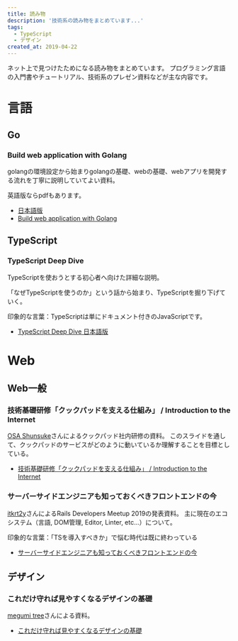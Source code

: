 ```yaml
---
title: 読み物
description: '技術系の読み物をまとめています...'
tags:
  - TypeScript
  - デザイン
created_at: 2019-04-22
---
```


ネット上で見つけたためになる読み物をまとめています。
プログラミング言語の入門書やチュートリアル、技術系のプレゼン資料などが主な内容です。


# 言語

## Go
### Build web application with Golang
golangの環境設定から始まりgolangの基礎、webの基礎、webアプリを開発する流れを丁寧に説明していてよい資料。

英語版ならpdfもあります。

- [日本語版](https://astaxie.gitbooks.io/build-web-application-with-golang/ja/)
- [Build web application with Golang](https://www.programmer-books.com/wp-content/uploads/2018/08/build-web-application-with-golang-en.pdf)


## TypeScript
### TypeScript Deep Dive
TypeScriptを使おうとする初心者へ向けた詳細な説明。

「なぜTypeScriptを使うのか」という話から始まり、TypeScriptを掘り下げていく。

印象的な言葉：TypeScriptは単にドキュメント付きのJavaScriptです。


- [TypeScript Deep Dive 日本語版](https://typescript-jp.gitbook.io/deep-dive/)

# Web
## Web一般
### 技術基礎研修「クックパッドを支える仕組み」 / Introduction to the Internet
[OSA Shunsuke](https://speakerdeck.com/osa)さんによるクックパッド社内研修の資料。
このスライドを通して、クックパッドのサービスがどのように動いているか理解することを目標としている。

- [技術基礎研修「クックパッドを支える仕組み」 / Introduction to the Internet](https://speakerdeck.com/osa/introduction-to-the-internet)

### サーバーサイドエンジニアも知っておくべきフロントエンドの今
[itkrt2y](https://speakerdeck.com/itkrt2y)さんによるRails Developers Meetup 2019の発表資料。
主に現在のエコシステム（言語, DOM管理, Editor, Linter, etc...）について。

印象的な言葉：「TSを導入すべきか」で悩む時代は既に終わっている


- [サーバーサイドエンジニアも知っておくべきフロントエンドの今](https://speakerdeck.com/itkrt2y/sabasaidoenziniamozhi-tuteokubekihurontoendofalsejin)


## デザイン
### これだけ守れば見やすくなるデザインの基礎

[megumi tree](https://speakerdeck.com/kinakobooster)さんによる資料。

- [これだけ守れば見やすくなるデザインの基礎](https://speakerdeck.com/kinakobooster/koredakeshou-rebajian-yasukunarudezainfalseji-chu)